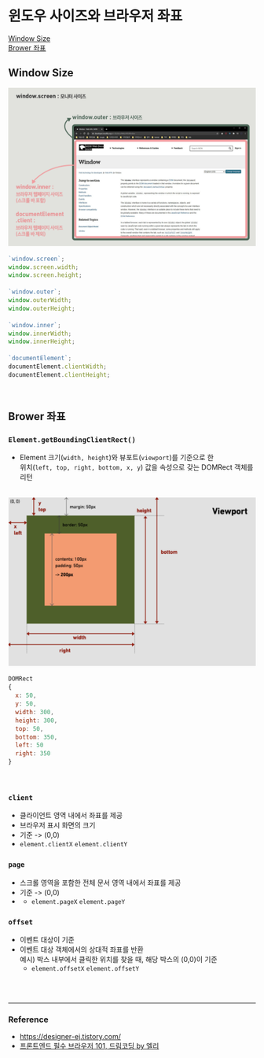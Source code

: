 # 윈도우 사이즈와 브라우저 좌표

[Window Size](#window-size)  
[Brower 좌표](#brower-좌표)

## Window Size

<img src="images/window_size.png">

<br>

```js
`window.screen`;
window.screen.width;
window.screen.height;

`window.outer`;
window.outerWidth;
window.outerHeight;

`window.inner`;
window.innerWidth;
window.innerHeight;

`documentElement`;
documentElement.clientWidth;
documentElement.clientHeight;
```

<br>

## Brower 좌표

### `Element.getBoundingClientRect()`

- Element 크기(`width, height`)와 뷰포트(`viewport`)를 기준으로 한  
  위치(`left, top, right, bottom, x, y`) 값을 속성으로 갖는 DOMRect 객체를 리턴

<br>

<img src="images/brower_coordinates.png ">

```js
DOMRect
{
  x: 50,
  y: 50,
  width: 300,
  height: 300,
  top: 50,
  bottom: 350,
  left: 50
  right: 350
}
```

<br>

### `client`

- 클라이언트 영역 내에서 좌표를 제공
- 브라우저 표시 화면의 크기
- 기준 -> (0,0)
- `element.clientX` `element.clientY`

### `page`

- 스크롤 영역을 포함한 전체 문서 영역 내에서 좌표를 제공
- 기준 -> (0,0)
- - `element.pageX` `element.pageY`

### `offset`

- 이벤트 대상이 기준
- 이벤트 대상 객체에서의 상대적 좌표를 반환  
  예시) 박스 내부에서 클릭한 위치를 찾을 때, 해당 박스의 (0,0)이 기준
  - `element.offsetX` `element.offsetY`

<br><br>

---

### **Reference**

- https://designer-ej.tistory.com/
- [프론트엔드 필수 브라우저 101, 드림코딩 by 엘리](https://academy.dream-coding.com/courses/browser101)
